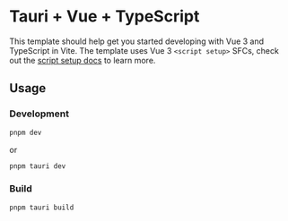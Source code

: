 # Tauri + Vue + TypeScript

This template should help get you started developing with Vue 3 and TypeScript in Vite. The template uses Vue 3 `<script setup>` SFCs, check out the [script setup docs](https://v3.vuejs.org/api/sfc-script-setup.html#sfc-script-setup) to learn more.

## Usage

### Development

```bash
pnpm dev
```
or
```bash
pnpm tauri dev
```

### Build

```bash
pnpm tauri build
```

